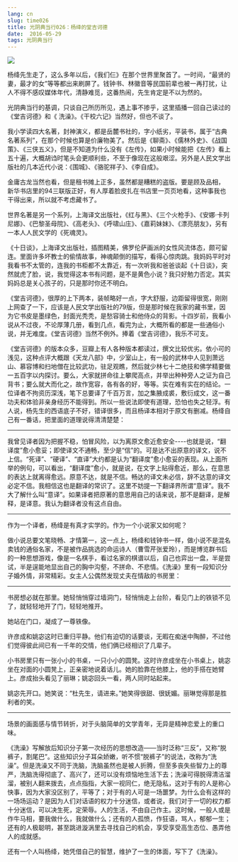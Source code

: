 ```yaml
---
lang: cn
slug: time026
title: 光阴典当行026：杨绛的堂吉诃德
date:  2016-05-29
tags: 光阴典当行
---
```

<!-- more -->
![](/uploads/time026.jpg)

杨绛先生走了，这么多年以后，《我们仨》在那个世界里聚首了。一时间，“最贤的妻，最才的女”等等都出来刷屏了。钱钟书、林徽音等民国前辈也被一再打扰，让人不得不感叹媒体年代，清静难觅，这番热闹，先生肯定是不以为然的。

光阴典当行的基调，只谈自己所历所见，遇上事不掺乎，这里插播一回自己读过的《堂吉诃德》和《 洗澡》。《干校六记》当然好，但也不谈了。

我小学读四大名著，封神演义，都是岳麓书社的，字小纸劣，平装书，属于“古典名著系列”，在那个时候也算是价廉物美了。然后是《聊斋》、《儒林外史》、《战国策》、《三侠五义》，但是不知道为什么没有《左传》，如果小时候能把《左传》看上五十遍，大概胡诌时笔头会更顺利些，不至于像现在这般艰涩。另外是人民文学出版社的几本近代小说：《围城》、《骆驼祥子》、《李自成》。

金庸古龙当然也看，但是租书摊上正多，虽然都是糟糕的盗版。要是顾及品相， 新华书店里的94三联版正好，有人厚着脸皮扎在书店里一页页地看，这种事我也干得出来，所以就不考虑藏书了。

世界名著是另一个系列，上海译文出版社，《红与黑》、《三个火枪手》、《安娜·卡列尼娜》、《巴黎圣母院》、《高老头》、《呼啸山庄》、《嘉莉妹妹》、《漂亮朋友》，另有一本人人民文学的《死魂灵》。

《十日谈》，上海译文出版社，插图精美，佛罗伦萨画派的女性风流体态，颇可留连。里面许多坏教士的偷情故事，神魂颠倒的描写，看得心惊肉跳。我妈妈平时对我看书不太管的，连我的书柜都不太靠近，有一次听我和爸爸谈起《十日谈》，突然就虎了脸，说，我觉得这本书有问题，是不是黄色小说？我只好勉力否定。其实妈妈总是关心孩子的，只是那时你还不明白。

《堂吉诃德》，很厚的上下两本，装帧略好一点，字大舒服，边距留得很宽，刚刚上网查了一下，应该是人民文学出版社的79版，但是那时候在我家的藏书里，因为它书皮是墨绿色，封面光秃秃，是愁容骑士和他侍众的背影。十四岁前，我看小说从不过夜，不论厚薄几册，看到几点，看完为止，大概所看的都是一些通俗小说，并无难度。《堂吉诃德》当然不例外。捧着《堂吉诃德》，我乐不可支。

《堂吉诃德》的版本众多，豆瓣上有人各种版本都读过，撰文比较优劣。依小可的浅见，这种点评大概跟《天龙八部》中，少室山上，有一般的武林中人见到萧远山、慕容博和扫地僧在比较武功，驻足观瞧，然后就少林七十二绝技和佛学精要做一五百字以内探讨。要么，大家就拼命往上攀爬高点，并举出种种旁人之证为自己背书；要么就大而化之，故作宽容，各有各的好，等等。实在难有实在的结论。一位译者不拘资历深浅，笔下总要译了千百万言，加之集腋成裘，敷衍成文，这一番功夫和体验非亲身经历不能得到。所以一些说法即使有道理，恐怕也失之轻浮。有人说，杨先生的西语底子不好，错译很多，而且杨译本相对于原文有删减。杨绛自己有一番话，把里面的道理说得清清楚楚：

**************
我曾见译者因为把握不稳，怕冒风险，以为离原文愈近愈安全----也就是说，“翻译度”愈小愈妥；即使译文不通畅，至少是“信”的。可是达不出原意的译文，说不上信。“死译”、“硬译”、“直译”大约都是认为“翻译度”愈小愈妥的表现。从上面所举的例句，可以看出，“翻译度”愈小，就是说，在文字上贴得愈近，那么，在意思的表达上就离得愈远。原意不达，就是不信。畅达的译文未必信，辞不达意的译文必定不信。我相信这也是翻译的常识了。这里不妨提一下翻译界所谓“意译”。我不大了解什么叫“意译”。如果译者把原著的意思用自己的话来说，那不是翻译，是解释，是译意。我认为翻译者没有这点自由。

**************

作为一个译者，杨绛是有真才实学的。作为一个小说家又如何呢？

做小说总要文笔晓畅、才情第一，这一点上，杨绛和钱钟书一样，做小说不是混名卖钱的通俗名家，不是被作品挑选的命运诗人（曹雪芹张爱玲），而是博览群书后的一种思想游戏，像是一名棋手，看过名家的棋谱以后，自己也弈出一盘，半是尝试，半是逞能地显出自己的胸中沟壑，不拼命、不悲情。《洗澡》里有一段知识分子婚外情，非常精彩。女主人公偶然发现丈夫在情敌的书房里：

**************

书房想必就在那里。她轻悄悄穿过墙洞门，轻悄悄走上台阶，看见门上的铁锁不见了，就轻轻地开了门，轻轻地推开。

她站在门口，凝成了一尊铁像。

许彦成和姚宓这时已重归平静。他们有迫切的话要谈，无暇在痴迷中陶醉，不过他们觉得彼此间已有一千年的交情，他们俩已经相识了几辈子。

 小书房里只有一张小小的书桌，一只小小的圆凳。这时许彦成坐在小书桌上，姚宓坐在对面的小圆凳上，正亲密地说着话儿。她的脸靠在他膝上，他的手搭在她臂上。彦成抬头看见了丽琳；姚宓回头一看，两人同时站起来。

姚宓先开口。她笑说：“杜先生，请进来。”她笑得很甜、很妩媚。丽琳觉得那是胜利者的笑。

**************

场景的画面感与情节转折，对于头脑简单的文学青年，无异是精神恋爱上的重口味。

《洗澡》写解放后知识分子第一次经历的思想改造——当时泛称“三反”，又称“脱裤子，割尾巴”。这些知识分子耳朵娇嫩，听不惯“脱裤子”的说法，改称为“洗澡”。但是洗澡又不同于洗脑，洗脑虽然也是被人折腾，但至多丧失些智力上的尊严，洗脑洗得彻底了、高兴了，还可以没有烦恼地生活下去；洗澡可得脱得清洁溜溜，被别人翻来拨去，点点指指，大家一视同仁，绝无隐私，这对于有的人是称心快事，因为大家没区别了，平等了；对于有的人可是一场噩梦。为什么会有这样的一场场运动？是因为人们对话语的权力十分迷信，或者说，我们对于一切的权力都十分迷信，可以决生死，定荣辱。人的生活，不由自己作主。这时候，一般人或是作牛马相，要我做什么，我就做什么；还有的人孤愤，作狂语，骂人，郁郁一生；还有的人极聪明，甚至跳进漩涡里去寻找自己的机会，享受享受高生态位、愚弄他人的成就感。

还有一个人叫杨绛，她凭借自己的智慧，维护了一生的体面，写下了《洗澡》。